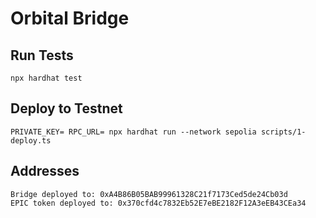 # Orbital Bridge

## Run Tests

```shell
npx hardhat test
```

## Deploy to Testnet

```
PRIVATE_KEY= RPC_URL= npx hardhat run --network sepolia scripts/1-deploy.ts
```

## Addresses

```
Bridge deployed to: 0xA4B86B05BAB99961328C21f7173Ced5de24Cb03d
EPIC token deployed to: 0x370cfd4c7832Eb52E7eBE2182F12A3eEB43CEa34
```